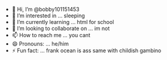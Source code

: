 - 👋 Hi, I’m @bobby101151453
- 👀 I’m interested in ... sleeping
- 🌱 I’m currently learning ... html for school
- 💞️ I’m looking to collaborate on ... im not
- 📫 How to reach me ... you cant
- 😄 Pronouns: ... he/him
- ⚡ Fun fact: ... frank ocean is ass same with childish gambino

<!---
bobby101151453/bobby101151453 is a ✨ special ✨ repository because its `README.md` (this file) appears on your GitHub profile.
You can click the Preview link to take a look at your changes.
--->
